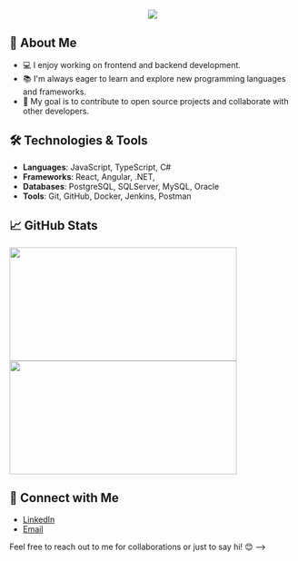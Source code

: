 <h1 align="center">
    <img src="https://readme-typing-svg.herokuapp.com/?font=Inter&size=48&center=true&vCenter=true&width=500&height=70&color=4493F8&duration=4000&lines=Hello+World!+👋;+I'm+José!;" />
</h1>

## 🚀 About Me

- 💻 I enjoy working on frontend and backend development.
- 📚 I'm always eager to learn and explore new programming languages and frameworks.
- 🎯 My goal is to contribute to open source projects and collaborate with other developers.

## 🛠️ Technologies & Tools
- **Languages**: JavaScript, TypeScript, C#
- **Frameworks**: React, Angular, .NET,
- **Databases**: PostgreSQL, SQLServer, MySQL, Oracle
- **Tools**: Git, GitHub, Docker, Jenkins, Postman

## 📈 GitHub Stats
  <img width=400 height=200 align="center" src="https://github-readme-stats.vercel.app/api?username=joserpfilho&theme=dark" />
  <img width=400 height=200 align="center" src="https://github-readme-stats.vercel.app/api/top-langs?username=d&layout=compact&langs_count=8&card_width=320&theme=dark" />

## 🔗 Connect with Me
- [LinkedIn](https://www.linkedin.com/in/joserpfilho)
- [Email](mailto:msreynaldojose@gmail.com)

Feel free to reach out to me for collaborations or just to say hi! 😊
-->
